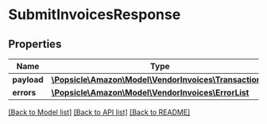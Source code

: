 # SubmitInvoicesResponse

## Properties
Name | Type | Description | Notes
------------ | ------------- | ------------- | -------------
**payload** | [**\Popsicle\Amazon\Model\VendorInvoices\TransactionId**](TransactionId.md) |  | [optional] 
**errors** | [**\Popsicle\Amazon\Model\VendorInvoices\ErrorList**](ErrorList.md) |  | [optional] 

[[Back to Model list]](../../README.md#documentation-for-models) [[Back to API list]](../../README.md#documentation-for-api-endpoints) [[Back to README]](../../README.md)


